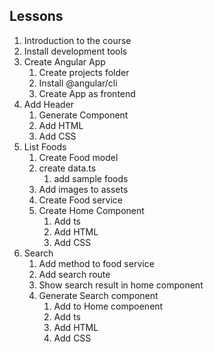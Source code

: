 ## Lessons
1. Introduction to the course
2. Install development tools
3. Create Angular App
    1. Create projects folder
    2. Install @angular/cli
    3. Create App as frontend
4. Add Header
    1. Generate Component
    2. Add HTML
    3. Add CSS
5. List Foods
    1. Create Food model
    2. create data.ts
        1. add sample foods
    3. Add images to assets
    4. Create Food service
    5. Create Home Component
        1. Add ts
        2. Add HTML
        3. Add CSS
6. Search
    1. Add method to food service
    2. Add search route
    3. Show search result in home component
    4. Generate Search component
        1. Add to Home compoenent
        2. Add ts
        3. Add HTML
        4. Add CSS
